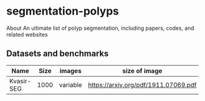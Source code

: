# segmentation-polyps
About An ultimate list of polyp segmentation, including papers, codes, and related websites

## Datasets and benchmarks
| Name | Size | images | size of image | paper |
| --- | --- | ---- | ---- | --- |
| Kvasir-SEG | 1000 | variable | <a>https://arxiv.org/pdf/1911.07069.pdf</a> |
